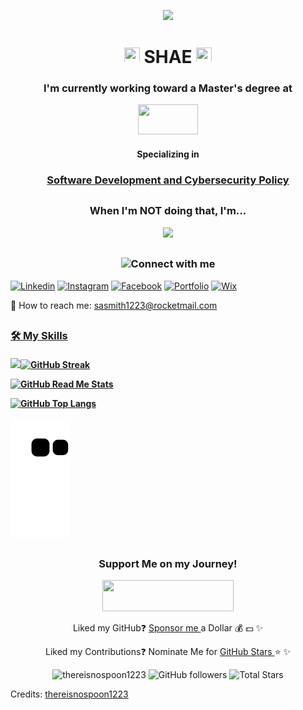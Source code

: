 <p align="center">
    <a href="https://github.com/DenverCoder1/readme-typing-svg"><img src="https://readme-typing-svg.herokuapp.com?lines=Hi,+I'm+Shannon+Smith;but+almost+everyone+calls+me&center=true&width=500&height=50"></a>
</p>
<h1 align="center">
    <img src="https://raw.githubusercontent.com/iampavangandhi/iampavangandhi/master/gifs/Hi.gif" width="25" height="25">  SHAE  
    <img src="https://raw.githubusercontent.com/iampavangandhi/iampavangandhi/master/gifs/Hi.gif" width="25" height="25"></a>
</h1>

<h3 align="center"> I'm currently working toward a Master's degree at </h3>
<p align="center"><img src="https://upload.wikimedia.org/wikipedia/commons/6/60/Virginia_Tech_Hokies_logo.svg" height="48" width="96"/></p>

<h4 align="center"> Specializing in </h4>
<h3 align="center">
    <a href="https://vtmit.vt.edu/academics/curriculum.html#graduate-certificates"> Software Development and Cybersecurity Policy </a>
</h3>

<h2></h2>

<h3 align="center"> When I'm NOT doing that, I'm... </h3>

<p align="center"><a href="https://github.com/DenverCoder1/readme-typing-svg"><img src="https://readme-typing-svg.herokuapp.com?lines=👨‍💻+Improving+my+Programming+skills;🎨+Painting,+drawing,+sculpting+or+woodworking;🏠+Completing+home+renovation+projects;Spending+time+with+my+💍+wife+and+🐾+pets;🚀+Always+ready+to+collaborate&center=true&width=500&height=50"></a></p>

<h2></h2>

<h3 align="center"><img src="https://media.giphy.com/media/iY8CRBdQXODJSCERIr/giphy.gif" width="30px">Connect with me</h3>

   [![Linkedin](https://user-images.githubusercontent.com/75339573/189492088-7ca9ba8e-4cc0-4455-a7e2-4c7f23a8d9a0.png)](https://www.linkedin.com/in/shae-smith1223/)
   [![Instagram](https://user-images.githubusercontent.com/75339573/189492129-4eb6d047-7079-4a21-b0fa-d1cb8afb18ec.png)](https://www.instagram.com/shaeasis/)
   [![Facebook](https://user-images.githubusercontent.com/75339573/189492071-a27b3293-7983-4adf-851e-93fc1fdc9757.png)](https://www.facebook.com/shaesmith1223")
   [![Portfolio](https://img.icons8.com/nolan/48/s.png)](https://thereisnospoon1223.github.io/Shae%20Smith/index.html)
   [![Wix](https://user-images.githubusercontent.com/75339573/189492299-8fe30fb6-b0ff-4406-bbf2-fa7f8f41645d.png)](https://shae1223.wixsite.com/shaesmith)
    <p> 📧 How to reach me: sasmith1223@rocketmail.com </p>
    
<h2></h2>

<p align="center"><a href=https://spotify-github-profile.vercel.app/api/view?uid=125645949&cover_image=true&theme=default></p>

<h3> 🛠️ My Skills </h3>

<h4 👉 Programming languages </h4>
<p><img src="https://img.icons8.com/color/40/000000/java-coffee-cup-logo--v1.png>


<h2></h2>

<details>
    
<summary>
    <h3>
        📊 Github Stats:
    </h3>
    </summary>
<br>

   [![GitHub Streak](https://streak-stats.demolab.com?user=thereisnospoon1223&theme=radical&hide_border=true&date_format=M%20j%5B%2C%20Y%5D&ring=8508B4&fire=FF8622&sideNums=8508B4)](https://git.io/streak-stats)

   [![GitHub Read Me Stats](https://github-readme-stats.vercel.app/api?username=thereisnospoon1223&theme=radical&hide_border=true&count_private=true)](https://github.com/thereisnospoon1223/github-readme-stats)  

   [![GitHub Top Langs](https://github-readme-stats.vercel.app/api/top-langs/?username=thereisnospoon1223&&theme=radical&hide_border=true&layout=compact)](https://github.com/thereisnospoon1223/github-readme-stats)
 
![snake gif](https://github.com/BrunoGonSouza/BrunoGonSouza/blob/output/github-contribution-grid-snake.svg)

</details>

<h2></h2>

<h3 align="center"> Support Me on my Journey! </h3>


<p align="center"><a href="https://www.buymeacoffee.com/shaesmith1223"><img src="https://camo.githubusercontent.com/28aae05a0fba45679e8e27d90609601e249b64a5fe30dfef05495de4f4e318d4/68747470733a2f2f63646e2e6275796d6561636f666665652e636f6d2f627574746f6e732f76322f64656661756c742d79656c6c6f772e706e67" height="50" width="210"></a>
</p>

<p align="center"> Liked my GitHub❓ <a href="https://github.com/sponsors/thereisnospoon1223/dashboard/profile"> Sponsor me </a> a Dollar 💰 💵 ✨
</p>

<p align="center">Liked my Contributions❓ Nominate Me for <a href="https://stars.github.com/nominate/"> GitHub Stars </a>⭐ ✨ 

<p align="center"><img src="https://komarev.com/ghpvc/?username=k-star-229&label=Profile%20views&color=0e75b6&style=plastic" alt="thereisnospoon1223" />
    <img alt="GitHub followers" src="https://img.shields.io/github/followers/thereisnospoon1223?label=Followers&style=social">    
    <img src="https://img.shields.io/github/stars/thereisnospoon1223?label=Stars" alt="Total Stars">
</p>

Credits: [thereisnospoon1223](https://github.com/thereisnospoon1223)
	
<!---
thereisnospoon1223/thereisnospoon1223 is a ✨ special ✨ repository because its `README.md` (this file) appears on your GitHub profile.
You can click the Preview link to take a look at your changes.
--->
